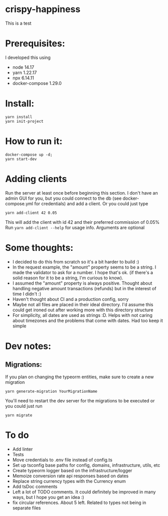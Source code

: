 # crispy-happiness
This is a test

# Prerequisites:
I developed this using
* node 14.17
* yarn 1.22.17
* npx 6.14.11
* docker-compose 1.29.0

# Install:
```
yarn install
yarn init-project
```

# How to run it:
```
docker-compose up -d;
yarn start-dev
```

# Adding clients
Run the server at least once before beginning this section.
I don't have an admin GUI for you, but you could connect to the db (see docker-compose.yml for credentials) and add a client.
Or you could just type
```
yarn add-client 42 0.05
```
This will add the client with id 42 and their preferred commission of 0.05%
Run `yarn add-client --help` for usage info. Arguments are optional

# Some thoughts:
* I decided to do this from scratch so it's a bit harder to build :)
* In the request example, the "amount" property seems to be a string. I made the validator to ask for a number. 
I hope that's ok. (if there's a solid reason for it to be a string, I'm curious to know).
* I assumed the "amount" property is always positive. Thought about handling negative amount transactions (refunds)
but in the interest of time I didn't :)
* Haven't thought about CI and a production config, sorry
* Maybe not all files are placed in their ideal directory. I'd assume this could get ironed out after working more with this directory structure
* For simplicity, all dates are used as strings :D. Helps with not caring about timezones and the problems that come with dates. Had too keep it simple

# Dev notes:

## Migrations:
If you plan on changing the typeorm entities, make sure to create a new migration
```
yarn generate-migration YourMigrationName
```
You'll need to restart the dev server for the migrations to be executed or
you could just run 
```
yarn migrate
```

# To do 
* Add linter
* Tests
* Move credentials to .env file instead of config.ts
* Set up tsconfig base paths for config, domains, infrastructure, utils, etc
* Create typeorm logger based on the infrastructure/logger
* Memoize conversion rate api responses based on dates
* Replace string currency types with the Currency enum
* Add tsDoc comments
* Left a lot of TODO comments. It could definitely be improved in many ways, but I hope you get an idea :)
* fix circular references. About 5 left. Related to types not being in separate files